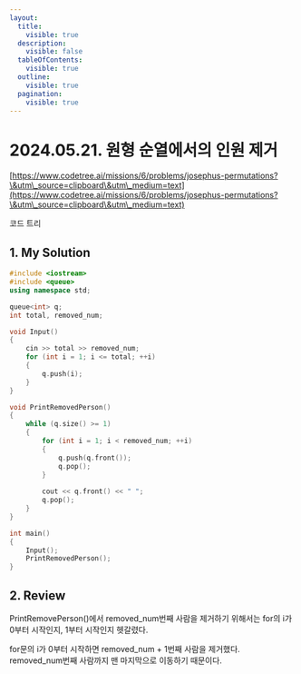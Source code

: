 ```yaml
---
layout:
  title:
    visible: true
  description:
    visible: false
  tableOfContents:
    visible: true
  outline:
    visible: true
  pagination:
    visible: true
---
```


# 2024.05.21. 원형 순열에서의 인원 제거

[https://www.codetree.ai/missions/6/problems/josephus-permutations?\&utm\_source=clipboard\&utm\_medium=text](https://www.codetree.ai/missions/6/problems/josephus-permutations?\&utm\_source=clipboard\&utm\_medium=text)

코드 트리



## 1. My Solution

```cpp
#include <iostream>
#include <queue>
using namespace std;

queue<int> q;
int total, removed_num;

void Input()
{
	cin >> total >> removed_num;
	for (int i = 1; i <= total; ++i)
	{
		q.push(i);
	}
}

void PrintRemovedPerson()
{
	while (q.size() >= 1)
	{
		for (int i = 1; i < removed_num; ++i)
		{
			q.push(q.front());
			q.pop();
		}
		
		cout << q.front() << " ";
		q.pop();
	}
}

int main()
{
	Input();
	PrintRemovedPerson();
}
```

## 2. Review

PrintRemovePerson()에서 removed\_num번째 사람을 제거하기 위해서는 for의 i가 0부터 시작인지, 1부터 시작인지 헷갈렸다.

for문의 i가 0부터 시작하면 removed\_num + 1번째 사람을 제거했다.  removed\_num번째 사람까지 맨 마지막으로 이동하기 때문이다.



